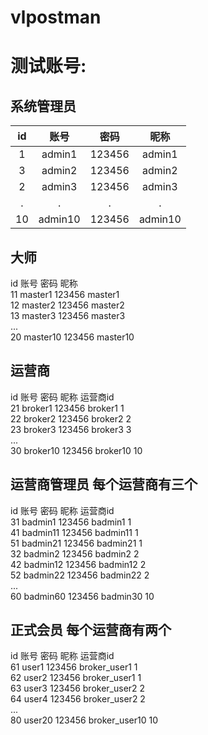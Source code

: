 # vlpostman

# 测试账号:

## 系统管理员  

   id   |    账号         |      密码   |   昵称  
   :-: | :-: | :-:  |:-:   
   1   |   admin1   |          123456 |  admin1  
   3   |   admin2   |          123456 |  admin2  
   2   |   admin3   |          123456 |  admin3  
   .   |   .        |            .    |    .          
   10  |  admin10   |          123456 |  admin10  

## 大师  
   id    账号                 密码       昵称  
   11    master1             123456    master1  
   12    master2             123456    master2    
   13    master3             123456    master3    
    ...    
   20    master10            123456    master10    
   
## 运营商  
   id      账号               密码       昵称       运营商id  
   21     broker1           123456    broker1       1  
   22     broker2           123456    broker2       2  
   23     broker3           123456    broker3       3  
    ...    
   30     broker10           123456   broker10      10  

## 运营商管理员  每个运营商有三个
   id      账号              密码       昵称        运营商id  
   31      badmin1           123456    badmin1         1  
   41      badmin11          123456    badmin11        1  
   51      badmin21          123456    badmin21        1   
   32      badmin2           123456    badmin2         2  
   42      badmin12          123456    badmin12        2  
   52      badmin22          123456    badmin22        2  
   ...    
   60      badmin60          123456    badmin30        10  
## 正式会员    每个运营商有两个
   id      账号               密码       昵称          运营商id  
   61     user1             123456    broker_user1     1  
   62     user2             123456    broker_user1     1  
   63     user3             123456    broker_user2     2  
   64     user4             123456    broker_user2     2  
    ...  
   80     user20            123456    broker_user10    10  
    
